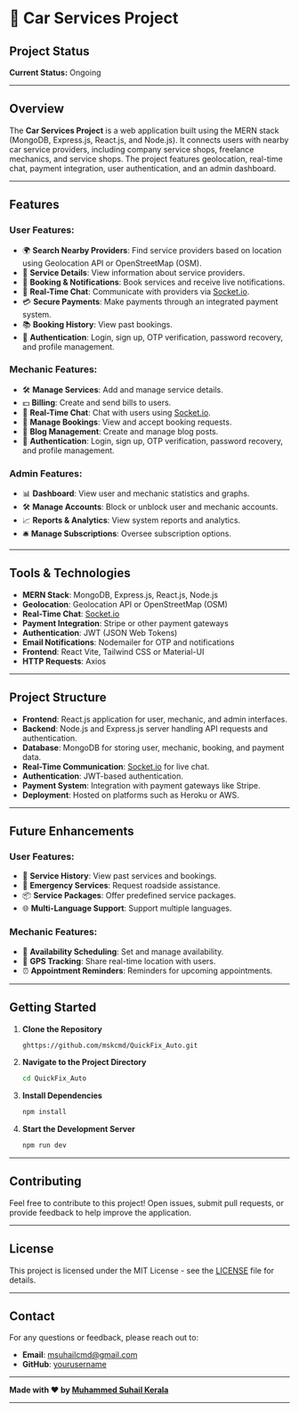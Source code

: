 
# 🚗 Car Services Project

## **Project Status**

**Current Status:** Ongoing

---

## **Overview**

The **Car Services Project** is a web application built using the MERN stack (MongoDB, Express.js, React.js, and Node.js). It connects users with nearby car service providers, including company service shops, freelance mechanics, and service shops. The project features geolocation, real-time chat, payment integration, user authentication, and an admin dashboard.

---

## **Features**

### **User Features:**
- 🌍 **Search Nearby Providers**: Find service providers based on location using Geolocation API or OpenStreetMap (OSM).
- 📜 **Service Details**: View information about service providers.
- 📅 **Booking & Notifications**: Book services and receive live notifications.
- 💬 **Real-Time Chat**: Communicate with providers via [Socket.io](http://socket.io/).
- 💳 **Secure Payments**: Make payments through an integrated payment system.
- 📚 **Booking History**: View past bookings.
- 🔐 **Authentication**: Login, sign up, OTP verification, password recovery, and profile management.

### **Mechanic Features:**
- 🛠️ **Manage Services**: Add and manage service details.
- 💵 **Billing**: Create and send bills to users.
- 💬 **Real-Time Chat**: Chat with users using [Socket.io](http://socket.io/).
- 📅 **Manage Bookings**: View and accept booking requests.
- 📝 **Blog Management**: Create and manage blog posts.
- 🔐 **Authentication**: Login, sign up, OTP verification, password recovery, and profile management.

### **Admin Features:**
- 📊 **Dashboard**: View user and mechanic statistics and graphs.
- 🛠️ **Manage Accounts**: Block or unblock user and mechanic accounts.
- 📈 **Reports & Analytics**: View system reports and analytics.
- 🛎️ **Manage Subscriptions**: Oversee subscription options.

---

## **Tools & Technologies**

- **MERN Stack**: MongoDB, Express.js, React.js, Node.js
- **Geolocation**: Geolocation API or OpenStreetMap (OSM)
- **Real-Time Chat**: [Socket.io](http://socket.io/)
- **Payment Integration**: Stripe or other payment gateways
- **Authentication**: JWT (JSON Web Tokens)
- **Email Notifications**: Nodemailer for OTP and notifications
- **Frontend**: React Vite, Tailwind CSS or Material-UI
- **HTTP Requests**: Axios

---

## **Project Structure**

- **Frontend**: React.js application for user, mechanic, and admin interfaces.
- **Backend**: Node.js and Express.js server handling API requests and authentication.
- **Database**: MongoDB for storing user, mechanic, booking, and payment data.
- **Real-Time Communication**: [Socket.io](http://socket.io/) for live chat.
- **Authentication**: JWT-based authentication.
- **Payment System**: Integration with payment gateways like Stripe.
- **Deployment**: Hosted on platforms such as Heroku or AWS.

---

## **Future Enhancements**

### **User Features:**
- 📜 **Service History**: View past services and bookings.
- 🚨 **Emergency Services**: Request roadside assistance.
- 📦 **Service Packages**: Offer predefined service packages.
- 🌐 **Multi-Language Support**: Support multiple languages.

### **Mechanic Features:**
- 📅 **Availability Scheduling**: Set and manage availability.
- 📍 **GPS Tracking**: Share real-time location with users.
- ⏰ **Appointment Reminders**: Reminders for upcoming appointments.

---

## **Getting Started**

1. **Clone the Repository**
   ```bash
   ghttps://github.com/mskcmd/QuickFix_Auto.git
   ```

2. **Navigate to the Project Directory**
   ```bash
   cd QuickFix_Auto
   ```

3. **Install Dependencies**
   ```bash
   npm install
   ```

4. **Start the Development Server**
   ```bash
   npm run dev
   ```

---

## **Contributing**

Feel free to contribute to this project! Open issues, submit pull requests, or provide feedback to help improve the application.

---

## **License**

This project is licensed under the MIT License - see the [LICENSE](LICENSE) file for details.

---

## **Contact**

For any questions or feedback, please reach out to:

- **Email**: [msuhailcmd@gmail.com](mailto:msuhailcmd@gmail.com)
- **GitHub**: [yourusername](https://github.com/mskcmd)

---

**Made with ❤️ by [Muhammed Suhail Kerala](https://github.com/mskcmd)**

---

